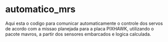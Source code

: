 # automatico_mrs
Aqui esta o codigo para comunicar automaticamente o controle dos servos de acordo com a missao planejada para a placa PIXHAWK, utilizando o pacote mavros, a partir dos sensores embarcados e logica calculada.
